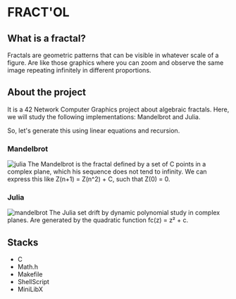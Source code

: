 # FRACT'OL

## What is a fractal?
Fractals are geometric patterns that can be visible in whatever scale of a figure. Are like those graphics where you can zoom and observe the same image repeating infinitely in different proportions.

## About the project
It is a 42 Network Computer Graphics project about algebraic fractals. Here, we will study the following implementations: Mandelbrot and Julia.

So, let's generate this using linear equations and recursion.

### Mandelbrot
<img src="https://user-images.githubusercontent.com/76733221/156842469-ca615720-e395-42e9-a0ab-6f8a852f6018.png" alt="julia" />
The Mandelbrot is the fractal defined by a set of C points in a complex plane, which his sequence does not tend to infinity. We can express this like Z(n+1) = Z(n^2) + C, such that Z(0) = 0.

### Julia
<img src="https://user-images.githubusercontent.com/76733221/156842423-781d758d-353d-453f-a009-3fa7bd6c1411.png" alt="mandelbrot" />
The Julia set drift by dynamic polynomial study in complex planes. Are generated by the quadratic function fc(z) = z² + c.

## Stacks
- C
- Math.h
- Makefile
- ShellScript
- MiniLibX
